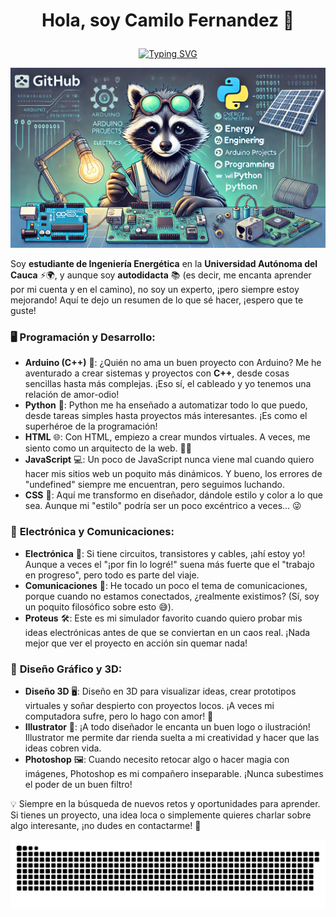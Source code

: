 <h1> <p align="center">Hola, soy Camilo Fernandez 👋  </h1> </p>


<p align="center">
  <a href="https://git.io/typing-svg">
    <img src="https://readme-typing-svg.herokuapp.com?font=Fira+Code&pause=1000&color=2D4FB2&center=FALSO&vCenter=FALSO&repeat=verdadero&random=FALSO&width=435&lines=Aqu%C3%AD+encontraras+repositorios+de...;Ingenier%C3%ADa+Energ%C3%A9tica+%F0%9F%94%8B;Electr%C3%B3nica+%F0%9F%94%8C+;Programaci%C3%B3n+%F0%9F%91%A8%E2%80%8D%F0%9F%92%BB+;Construcci%C3%B3n+de+Proyectos%F0%9F%8F%97%EF%B8%8F%F0%9F%A7%AA" alt="Typing SVG" />
  </a>
</p>


<div align="center">
    <img src="https://raw.githubusercontent.com/MapacheRaro/MapacheRaro/refs/heads/main/Banner%20machapa.jpg" alt="Banner" width="600">
</div>


Soy **estudiante de Ingeniería Energética** en la **Universidad Autónoma del Cauca** ⚡🌍, y aunque soy **autodidacta** 📚 (es decir, me encanta aprender por mi cuenta y en el camino), no soy un experto, ¡pero siempre estoy mejorando! Aquí te dejo un resumen de lo que sé hacer, ¡espero que te guste!

### 🖥️ **Programación y Desarrollo**:
- **Arduino (C++)** 🔧: ¿Quién no ama un buen proyecto con Arduino? Me he aventurado a crear sistemas y proyectos con **C++**, desde cosas sencillas hasta más complejas. ¡Eso sí, el cableado y yo tenemos una relación de amor-odio!
- **Python** 🐍: Python me ha enseñado a automatizar todo lo que puedo, desde tareas simples hasta proyectos más interesantes. ¡Es como el superhéroe de la programación!
- **HTML** 🌐: Con HTML, empiezo a crear mundos virtuales. A veces, me siento como un arquitecto de la web. 👷‍♂️
- **JavaScript** 💻: Un poco de JavaScript nunca viene mal cuando quiero hacer mis sitios web un poquito más dinámicos. Y bueno, los errores de "undefined" siempre me encuentran, pero seguimos luchando.
- **CSS** 🎨: Aquí me transformo en diseñador, dándole estilo y color a lo que sea. Aunque mi "estilo" podría ser un poco excéntrico a veces... 😜

### 🔌 **Electrónica y Comunicaciones**:
- **Electrónica** 🔋: Si tiene circuitos, transistores y cables, ¡ahí estoy yo! Aunque a veces el "¡por fin lo logré!" suena más fuerte que el "trabajo en progreso", pero todo es parte del viaje.
- **Comunicaciones** 📡: He tocado un poco el tema de comunicaciones, porque cuando no estamos conectados, ¿realmente existimos? (Sí, soy un poquito filosófico sobre esto 😅).
- **Proteus** 🛠️: Este es mi simulador favorito cuando quiero probar mis ideas electrónicas antes de que se conviertan en un caos real. ¡Nada mejor que ver el proyecto en acción sin quemar nada!

### 🎨 **Diseño Gráfico y 3D**:
- **Diseño 3D** 🖥️: Diseño en 3D para visualizar ideas, crear prototipos virtuales y soñar despierto con proyectos locos. ¡A veces mi computadora sufre, pero lo hago con amor! 😬
- **Illustrator** 🎨: ¡A todo diseñador le encanta un buen logo o ilustración! Illustrator me permite dar rienda suelta a mi creatividad y hacer que las ideas cobren vida. 
- **Photoshop** 🖼️: Cuando necesito retocar algo o hacer magia con imágenes, Photoshop es mi compañero inseparable. ¡Nunca subestimes el poder de un buen filtro!

💡 Siempre en la búsqueda de nuevos retos y oportunidades para aprender. Si tienes un proyecto, una idea loca o simplemente quieres charlar sobre algo interesante, ¡no dudes en contactarme! 🚀



![snake gif](https://github.com/TekyaygilFethi/TekyaygilFethi/blob/output/github-contribution-grid-snake.svg)
